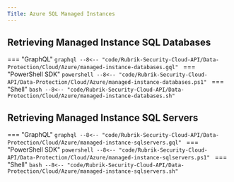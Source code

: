 ```yaml
---
Title: Azure SQL Managed Instances
---
```


## Retrieving Managed Instance SQL Databases

=== "GraphQL"
    ```graphql
    --8<-- "code/Rubrik-Security-Cloud-API/Data-Protection/Cloud/Azure/managed-instance-databases.gql"
    ```
=== "PowerShell SDK"
    ```powershell
    --8<-- "code/Rubrik-Security-Cloud-API/Data-Protection/Cloud/Azure/managed-instance-databases.ps1"
    ```
=== "Shell"
    ```bash
    --8<-- "code/Rubrik-Security-Cloud-API/Data-Protection/Cloud/Azure/managed-instance-databases.sh"
    ```

## Retrieving Managed Instance SQL Servers

=== "GraphQL"
    ```graphql
    --8<-- "code/Rubrik-Security-Cloud-API/Data-Protection/Cloud/Azure/managed-instance-sqlservers.gql"
    ```
=== "PowerShell SDK"
    ```powershell
    --8<-- "code/Rubrik-Security-Cloud-API/Data-Protection/Cloud/Azure/managed-instance-sqlservers.ps1"
    ```
=== "Shell"
    ```bash
    --8<-- "code/Rubrik-Security-Cloud-API/Data-Protection/Cloud/Azure/managed-instance-sqlservers.sh"
    ```